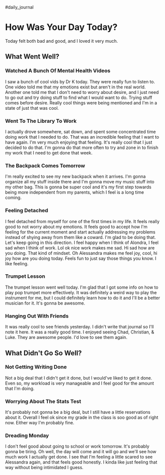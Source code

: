 #daily_journal 
# How Was Your Day Today?
Today felt both bad and good, and I loved it very much.
## What Went Well?
### Watched A Bunch Of Mental Health Videos
I saw a bunch of cool vids by Dr K today. They were really fun to listen to. One video told me that my emotions exist but aren't in the real world. Another one told me that I don't need to worry about desire, and I just need to go out and try doing stuff to find what I would want to do. Trying stuff comes before desire. Really cool things were being mentioned and I'm in a state of just that was cool.

### Went To The Library To Work
I actually drove somewhere, sat down, and spent some concentrated time doing work that I needed to do. That was an incredible feeling that I want to have again. I'm very much enjoying that feeling. It's really cool that I just decided to do that. I'm gonna do that more often to try and zone in to finish my work that I need to get done that week.

### The Backpack Comes Tomorrow
I'm really excited to see my new backpack when it arrives. I'm gonna organize all my stuff inside there and I'm gonna move my music stuff into my other bag. This is gonna be super cool and it's my first step towards being more independent from my parents, which I feel is a long time coming.

### Feeling Detached
I feel detached from myself for one of the first times in my life. It feels really good to not worry about my emotions. It feels good to accept how I'm feeling for the current moment and start actually addressing my problems instead of shying away from them like a coward. I'm glad to be doing that. Let's keep going in this direction. I feel happy when I think of Alondra, I feel sad when I think of work. Lol ok nice work makes me sad. Hi sad how are you doing. That kind of mindset. Oh Alessandra makes me feel joy, cool, hi joy how are you doing today. Feels fun to just say those things you know. I like feeling.

### Trumpet Lesson
The trumpet lesson went well today. I'm glad that I got some info on how to play pop trumpet more effectively. It was definitely a weird way to play the instrument for me, but I could definitely learn how to do it and I'll be a better musician for it. It's gonna be awesome.

### Hanging Out With Friends
It was really cool to see friends yesterday. I didn't write that journal so I'll note it here. It was a really good time. I enjoyed seeing Chad, Christian, & Luke. They are awesome people. I'd love to see them again. 

## What Didn't Go So Well?
### Not Getting Writing Done
Not a big deal that I didn't get it done, but I would've liked to get it done. Even so, my workload is very manageable and I feel good for the amount that I'm doing.

### Worrying About The Stats Test
It's probably not gonna be a big deal, but I still have a little reservations about it. Overall I feel ok since my grade in the class is soo good as of right now. Either way I'm probably fine.

### Dreading Monday
I don't feel good about going to school or work tomorrow. It's probably gonna be tiring. Oh well, the day will come and it will go and we'll see how much work I actually get done. I see that I'm feeling a little scared to see Alessandra again, and that feels good honestly. I kinda like just feeling that way without being intimidated I guess.